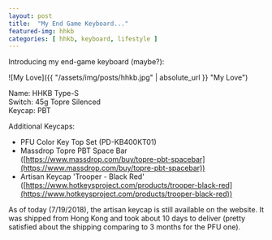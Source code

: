 ```yaml
---
layout: post
title:  "My End Game Keyboard..."
featured-img: hhkb
categories: [ hhkb, keyboard, lifestyle ]
---
```


Introducing my end-game keyboard (maybe?):

![My Love]({{ "/assets/img/posts/hhkb.jpg" | absolute_url }} "My Love")

Name: HHKB Type-S  
Switch: 45g Topre Silenced  
Keycap: PBT

Additional Keycaps:

- PFU Color Key Top Set (PD-KB400KT01)
- Massdrop Topre PBT Space Bar ([https://www.massdrop.com/buy/topre-pbt-spacebar](https://www.massdrop.com/buy/topre-pbt-spacebar))
- Artisan Keycap 'Trooper - Black Red' ([https://www.hotkeysproject.com/products/trooper-black-red](https://www.hotkeysproject.com/products/trooper-black-red))

As of today (7/19/2018), the artisan keycap is still available on the website. It was shipped from Hong Kong and took about 10 days to deliver (pretty satisfied about the shipping comparing to 3 months for the PFU one).
